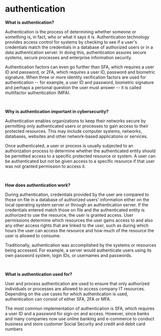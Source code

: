# __authentication__

__What is authentication?__

Authentication is the process of determining whether someone or something is, in fact, who or what it says it is. Authentication technology provides access control for systems by checking to see if a user's credentials match the credentials in a database of authorized users or in a data authentication server. In doing this, authentication assures secure systems, secure processes and enterprise information security.

Authentication factors can even go further than SFA, which requires a user ID and password, or 2FA, which requires a user ID, password and biometric signature. When three or more identity verification factors are used for authentication -- for example, a user ID and password, biometric signature and perhaps a personal question the user must answer -- it is called multifactor authentication (MFA).

<br>

__Why is authentication important in cybersecurity?__

Authentication enables organizations to keep their networks secure by permitting only authenticated users or processes to gain access to their protected resources. This may include computer systems, networks, databases, websites and other network-based applications or services.

Once authenticated, a user or process is usually subjected to an authorization process to determine whether the authenticated entity should be permitted access to a specific protected resource or system. A user can be authenticated but not be given access to a specific resource if that user was not granted permission to access it.

<br>

__How does authentication work?__

During authentication, credentials provided by the user are compared to those on file in a database of authorized users' information either on the local operating system server or through an authentication server. If the credentials entered match those on file and the authenticated entity is authorized to use the resource, the user is granted access. User permissions determine which resources the user gains access to and also any other access rights that are linked to the user, such as during which hours the user can access the resource and how much of the resource the user is allowed to consume.

Traditionally, authentication was accomplished by the systems or resources being accessed. For example, a server would authenticate users using its own password system, login IDs, or usernames and passwords.

<br>

__What is authentication used for?__

User and process authentication are used to ensure that only authorized individuals or processes are allowed to access company IT resources. Depending on the use cases for which authentication is used, authentication can consist of either SFA, 2FA or MFA.

The most common implementation of authentication is SFA, which requires a user ID and a password for sign-on and access. However, since banks and many companies now use online banking and e-commerce to conduct business and store customer Social Security and credit and debit card numbers